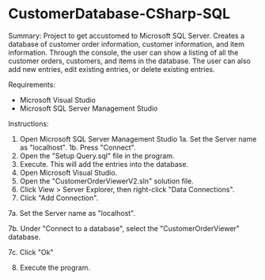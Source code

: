# CustomerDatabase-CSharp-SQL

Summary:
Project to get accustomed to Microsoft SQL Server. Creates a database of customer order information, customer information, and item information. Through the console, the user can show a listing of all the customer orders, customers, and items in the database. The user can also add new entries, edit existing entries, or delete existing entries.

Requirements:
- Microsoft Visual Studio
- Microsoft SQL Server Management Studio


Instructions:
1. Open Microsoft SQL Server Management Studio
1a. Set the Server name as "localhost". 
1b. Press "Connect".
2. Open the "Setup Query.sql" file in the program.
3. Execute. This will add the entries into the database.
4. Open Microsoft Visual Studio.
5. Open the "CustomerOrderViewerV2.sln" solution file. 
6. Click View > Server Explorer, then right-click "Data Connections".
7. Click "Add Connection".

7a. Set the Server name as "localhost". 

7b. Under "Connect to a database", select the "CustomerOrderViewer" database.

7c. Click "Ok"

8. Execute the program.
